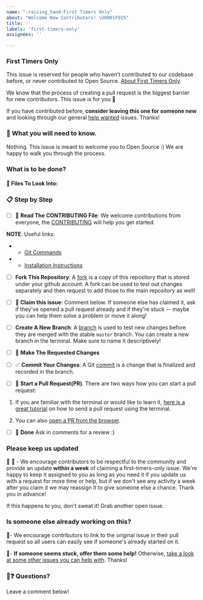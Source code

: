 ```yaml
---
name: ":raising_hand:First Timers Only"
about: "Welcome New Contributors! \U0001F915"
title: ''
labels: 'first-timers-only'
assignees: ''

---
```


<!-- If you are an Open Source Contributor, your first ever PR must have been a difficult experience.-->
<!-- You can use this template to open an issue that will make this experience easier for new contributors.-->
<!-- Make sure not to open a very difficult issue that may be too much for a new contributor.-->

### First Timers Only
This issue is reserved for people who haven't contributed to our codebase before, or never contributed to Open Source. [About First Timers Only](https://www.firsttimersonly.com/).

We know that the process of creating a pull request is the biggest barrier for new contributors. This issue is for you 💝

If you have contributed before, **consider leaving this one for someone new** and looking through our general [help wanted](https://github.com/lbryio/lbry-desktop/labels/help%20wanted) issues. Thanks!

### 🤔 What you will need to know.

Nothing. This issue is meant to welcome you to Open Source :) We are happy to walk you through the process.

### What is to be done?
<!-- Describe the issue here. You can add screenshots/GIFs too.-->
<!-- Suggesting a potential approach to fix can be a good idea in some cases.-->

#### :mag_right: Files To Look Into:
<!-- Looking at large codebases can be overwhelming. Narrowing down the search can help a lot.-->

### 📋 Step by Step

- [ ] :scroll: **Read The CONTRIBUTING File**: We welcome contributions from everyone, the [CONTRIBUTING](https://github.com/lbryio/lbry-desktop/blob/master/CONTRIBUTING.md) will help you get started.

**NOTE**: Useful links:
-    - [Git Commands](https://www.siteground.com/tutorials/git/commands/)
-    - [Installation Instructions](https://github.com/lbryio/lbry-desktop#running-from-source)

- [ ] **Fork This Repository**: A [fork](https://help.github.com/articles/fork-a-repo/) is a copy of this repository that is stored under your github account. A fork can be used to test out changes separately and then request to add those to the main repository as well!

- [ ] :raising_hand: **Claim this issue**: Comment below. If someone else has claimed it, ask if they've opened a pull request already and if they're stuck -- maybe you can help them solve a problem or move it along!

- [ ] **Create A New Branch**: A [branch](https://help.github.com/en/github/collaborating-with-issues-and-pull-requests/about-branches) is used to test new changes before they are merged with the stable `master` branch. You can create a new branch in the terminal. Make sure to name it descriptively!

- [ ] :memo: **Make The Requested Changes**

- [ ] :white_check_mark: **Commit Your Changes**: A Git [commit](https://help.github.com/en/desktop/contributing-to-projects/committing-and-reviewing-changes-to-your-project#about-commits) is a change that is finalized and recorded in the branch.

- [ ] :twisted_rightwards_arrows: **Start a Pull Request(PR)**. There are two ways how you can start a pull request:

1. If you are familiar with the terminal or would like to learn it, [here is a great tutorial](https://egghead.io/series/how-to-contribute-to-an-open-source-project-on-github) on how to send a pull request using the terminal.

2. You can also [open a PR from the browser](https://help.github.com/en/github/collaborating-with-issues-and-pull-requests/creating-a-pull-request-from-a-fork).

- [ ] 🏁 **Done** Ask in comments for a review :)

### Please keep us updated

:speech_balloon: :bell:  - We encourage contributors to be respectful to the community and provide an update **within a week** of claiming a first-timers-only issue. We're happy to keep it assigned to you as long as you need it if you update us with a request for more time or help, but if we don't see any activity a week after you claim it we may reassign it to give someone else a chance. Thank you in advance! 

If this happens to you, don't sweat it! Grab another open issue.

### Is someone else already working on this?

🔗- We encourage contributors to link to the original issue in their pull request so all users can easily see if someone's already started on it. 

👥- **If someone seems stuck, offer them some help!** Otherwise, [take a look at some other issues you can help with](https://github.com/lbryio/lbry-desktop/labels/help%20wanted). Thanks!

### 🤔❓ Questions?

Leave a comment below!

